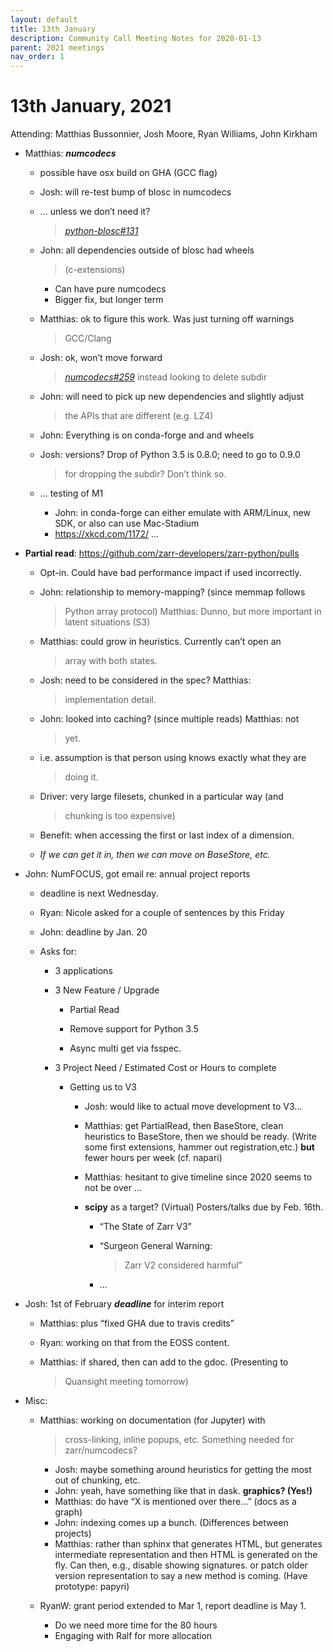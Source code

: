 ```yaml
---
layout: default
title: 13th January
description: Community Call Meeting Notes for 2020-01-13
parent: 2021 meetings
nav_order: 1
---
```


# 13th January, 2021

Attending: Matthias Bussonnier, Josh Moore, Ryan Williams, John Kirkham

-   Matthias: ***numcodecs***

    -   possible have osx build on GHA (GCC flag)

    -   Josh: will re-test bump of blosc in numcodecs

    -   … unless we don’t need it?
        > [*python-blosc#131*](https://github.com/Blosc/python-blosc/issues/131)

    -   John: all dependencies outside of blosc had wheels
        > (c-extensions)

        -   Can have pure numcodecs
        -   Bigger fix, but longer term

    -   Matthias: ok to figure this work. Was just turning off warnings
        > GCC/Clang

    -   Josh: ok, won’t move forward
        > [*numcodecs#259*](https://github.com/zarr-developers/numcodecs/pull/259)
        > instead looking to delete subdir

    -   John: will need to pick up new dependencies and slightly adjust
        > the APIs that are different (e.g. LZ4)

    -   John: Everything is on conda-forge and and wheels

    -   Josh: versions? Drop of Python 3.5 is 0.8.0; need to go to 0.9.0
        > for dropping the subdir? Don’t think so.

    -   … testing of M1

        -   John: in conda-forge can either emulate with ARM/Linux, new
            SDK, or also can use Mac-Stadium
        -   https://xkcd.com/1172/ …

-   **Partial read**:
    https://github.com/zarr-developers/zarr-python/pulls

    -   Opt-in. Could have bad performance impact if used incorrectly.

    -   John: relationship to memory-mapping? (since memmap follows
        > Python array protocol) Matthias: Dunno, but more important in
        > latent situations (S3)

    -   Matthias: could grow in heuristics. Currently can’t open an
        > array with both states.

    -   Josh: need to be considered in the spec? Matthias:
        > implementation detail.

    -   John: looked into caching? (since multiple reads) Matthias: not
        > yet.

    -   i.e. assumption is that person using knows exactly what they are
        > doing it.

    -   Driver: very large filesets, chunked in a particular way (and
        > chunking is too expensive)

    -   Benefit: when accessing the first or last index of a dimension.

    -   *If we can get it in, then we can move on BaseStore, etc.*

-   John: NumFOCUS, got email re: annual project reports

    -   deadline is next Wednesday.

    -   Ryan: Nicole asked for a couple of sentences by this Friday

    -   John: deadline by Jan. 20

    -   Asks for:

        -   3 applications

        -   3 New Feature / Upgrade

            -   Partial Read

            -   Remove support for Python 3.5

            -   Async multi get via fsspec.

        -   3 Project Need / Estimated Cost or Hours to complete

            -   Getting us to V3

                -   Josh: would like to actual move development to V3...

                -   Matthias: get PartialRead, then BaseStore, clean
                    heuristics to BaseStore, then we should be ready.
                    (Write some first extensions, hammer out
                    registration,etc.) **but** fewer hours per week (cf.
                    napari)

                -   Matthias: hesitant to give timeline since 2020 seems
                    to not be over ...

                -   **scipy** as a target? (Virtual) Posters/talks due
                    by Feb. 16th.

                    -   “The State of Zarr V3”

                    -   “Surgeon General Warning:  
                        > Zarr V2 considered harmful”

                    -   ...

-   Josh: 1st of February ***deadline*** for interim report

    -   Matthias: plus “fixed GHA due to travis credits”

    -   Ryan: working on that from the EOSS content.

    -   Matthias: if shared, then can add to the gdoc. (Presenting to
        > Quansight meeting tomorrow)

-   Misc:

    -   Matthias: working on documentation (for Jupyter) with
        > cross-linking, inline popups, etc. Something needed for
        > zarr/numcodecs?

        -   Josh: maybe something around heuristics for getting the most
            out of chunking, etc.
        -   John: yeah, have something like that in dask. **graphics?
            (Yes!)**
        -   Matthias: do have “X is mentioned over there…” (docs as a
            graph)
        -   John: indexing comes up a bunch. (Differences between
            projects)
        -   Matthias: rather than sphinx that generates HTML, but
            generates intermediate representation and then HTML is
            generated on the fly. Can then, e.g., disable showing
            signatures. or patch older version representation to say a
            new method is coming. (Have prototype: papyri)

    -   RyanW: grant period extended to Mar 1, report deadline is May 1.

        -   Do we need more time for the 80 hours
        -   Engaging with Ralf for more allocation

